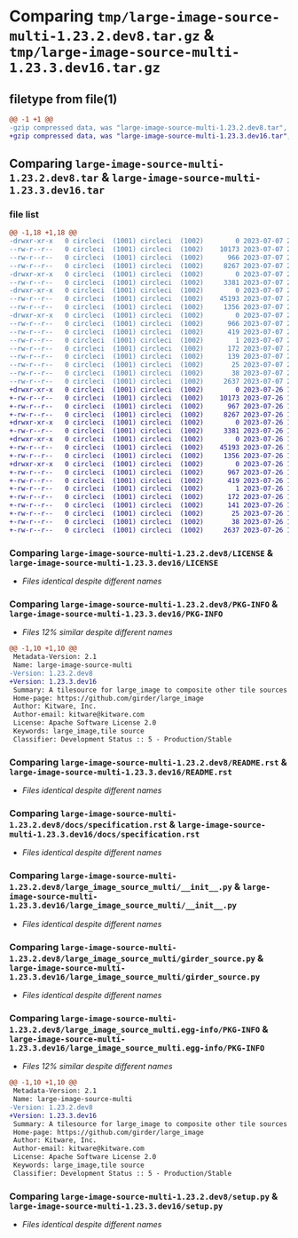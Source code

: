 # Comparing `tmp/large-image-source-multi-1.23.2.dev8.tar.gz` & `tmp/large-image-source-multi-1.23.3.dev16.tar.gz`

## filetype from file(1)

```diff
@@ -1 +1 @@
-gzip compressed data, was "large-image-source-multi-1.23.2.dev8.tar", last modified: Fri Jul  7 21:15:32 2023, max compression
+gzip compressed data, was "large-image-source-multi-1.23.3.dev16.tar", last modified: Wed Jul 26 14:30:11 2023, max compression
```

## Comparing `large-image-source-multi-1.23.2.dev8.tar` & `large-image-source-multi-1.23.3.dev16.tar`

### file list

```diff
@@ -1,18 +1,18 @@
-drwxr-xr-x   0 circleci  (1001) circleci  (1002)        0 2023-07-07 21:15:32.781185 large-image-source-multi-1.23.2.dev8/
--rw-r--r--   0 circleci  (1001) circleci  (1002)    10173 2023-07-07 21:15:32.000000 large-image-source-multi-1.23.2.dev8/LICENSE
--rw-r--r--   0 circleci  (1001) circleci  (1002)      966 2023-07-07 21:15:32.781185 large-image-source-multi-1.23.2.dev8/PKG-INFO
--rw-r--r--   0 circleci  (1001) circleci  (1002)     8267 2023-07-07 21:15:32.000000 large-image-source-multi-1.23.2.dev8/README.rst
-drwxr-xr-x   0 circleci  (1001) circleci  (1002)        0 2023-07-07 21:15:32.777185 large-image-source-multi-1.23.2.dev8/docs/
--rw-r--r--   0 circleci  (1001) circleci  (1002)     3381 2023-07-07 21:14:29.000000 large-image-source-multi-1.23.2.dev8/docs/specification.rst
-drwxr-xr-x   0 circleci  (1001) circleci  (1002)        0 2023-07-07 21:15:32.781185 large-image-source-multi-1.23.2.dev8/large_image_source_multi/
--rw-r--r--   0 circleci  (1001) circleci  (1002)    45193 2023-07-07 21:14:29.000000 large-image-source-multi-1.23.2.dev8/large_image_source_multi/__init__.py
--rw-r--r--   0 circleci  (1001) circleci  (1002)     1356 2023-07-07 21:14:29.000000 large-image-source-multi-1.23.2.dev8/large_image_source_multi/girder_source.py
-drwxr-xr-x   0 circleci  (1001) circleci  (1002)        0 2023-07-07 21:15:32.781185 large-image-source-multi-1.23.2.dev8/large_image_source_multi.egg-info/
--rw-r--r--   0 circleci  (1001) circleci  (1002)      966 2023-07-07 21:15:32.000000 large-image-source-multi-1.23.2.dev8/large_image_source_multi.egg-info/PKG-INFO
--rw-r--r--   0 circleci  (1001) circleci  (1002)      419 2023-07-07 21:15:32.000000 large-image-source-multi-1.23.2.dev8/large_image_source_multi.egg-info/SOURCES.txt
--rw-r--r--   0 circleci  (1001) circleci  (1002)        1 2023-07-07 21:15:32.000000 large-image-source-multi-1.23.2.dev8/large_image_source_multi.egg-info/dependency_links.txt
--rw-r--r--   0 circleci  (1001) circleci  (1002)      172 2023-07-07 21:15:32.000000 large-image-source-multi-1.23.2.dev8/large_image_source_multi.egg-info/entry_points.txt
--rw-r--r--   0 circleci  (1001) circleci  (1002)      139 2023-07-07 21:15:32.000000 large-image-source-multi-1.23.2.dev8/large_image_source_multi.egg-info/requires.txt
--rw-r--r--   0 circleci  (1001) circleci  (1002)       25 2023-07-07 21:15:32.000000 large-image-source-multi-1.23.2.dev8/large_image_source_multi.egg-info/top_level.txt
--rw-r--r--   0 circleci  (1001) circleci  (1002)       38 2023-07-07 21:15:32.781185 large-image-source-multi-1.23.2.dev8/setup.cfg
--rw-r--r--   0 circleci  (1001) circleci  (1002)     2637 2023-07-07 21:14:29.000000 large-image-source-multi-1.23.2.dev8/setup.py
+drwxr-xr-x   0 circleci  (1001) circleci  (1002)        0 2023-07-26 14:30:11.611430 large-image-source-multi-1.23.3.dev16/
+-rw-r--r--   0 circleci  (1001) circleci  (1002)    10173 2023-07-26 14:30:11.000000 large-image-source-multi-1.23.3.dev16/LICENSE
+-rw-r--r--   0 circleci  (1001) circleci  (1002)      967 2023-07-26 14:30:11.611430 large-image-source-multi-1.23.3.dev16/PKG-INFO
+-rw-r--r--   0 circleci  (1001) circleci  (1002)     8267 2023-07-26 14:30:11.000000 large-image-source-multi-1.23.3.dev16/README.rst
+drwxr-xr-x   0 circleci  (1001) circleci  (1002)        0 2023-07-26 14:30:11.611430 large-image-source-multi-1.23.3.dev16/docs/
+-rw-r--r--   0 circleci  (1001) circleci  (1002)     3381 2023-07-26 14:29:11.000000 large-image-source-multi-1.23.3.dev16/docs/specification.rst
+drwxr-xr-x   0 circleci  (1001) circleci  (1002)        0 2023-07-26 14:30:11.611430 large-image-source-multi-1.23.3.dev16/large_image_source_multi/
+-rw-r--r--   0 circleci  (1001) circleci  (1002)    45193 2023-07-26 14:29:11.000000 large-image-source-multi-1.23.3.dev16/large_image_source_multi/__init__.py
+-rw-r--r--   0 circleci  (1001) circleci  (1002)     1356 2023-07-26 14:29:11.000000 large-image-source-multi-1.23.3.dev16/large_image_source_multi/girder_source.py
+drwxr-xr-x   0 circleci  (1001) circleci  (1002)        0 2023-07-26 14:30:11.611430 large-image-source-multi-1.23.3.dev16/large_image_source_multi.egg-info/
+-rw-r--r--   0 circleci  (1001) circleci  (1002)      967 2023-07-26 14:30:11.000000 large-image-source-multi-1.23.3.dev16/large_image_source_multi.egg-info/PKG-INFO
+-rw-r--r--   0 circleci  (1001) circleci  (1002)      419 2023-07-26 14:30:11.000000 large-image-source-multi-1.23.3.dev16/large_image_source_multi.egg-info/SOURCES.txt
+-rw-r--r--   0 circleci  (1001) circleci  (1002)        1 2023-07-26 14:30:11.000000 large-image-source-multi-1.23.3.dev16/large_image_source_multi.egg-info/dependency_links.txt
+-rw-r--r--   0 circleci  (1001) circleci  (1002)      172 2023-07-26 14:30:11.000000 large-image-source-multi-1.23.3.dev16/large_image_source_multi.egg-info/entry_points.txt
+-rw-r--r--   0 circleci  (1001) circleci  (1002)      141 2023-07-26 14:30:11.000000 large-image-source-multi-1.23.3.dev16/large_image_source_multi.egg-info/requires.txt
+-rw-r--r--   0 circleci  (1001) circleci  (1002)       25 2023-07-26 14:30:11.000000 large-image-source-multi-1.23.3.dev16/large_image_source_multi.egg-info/top_level.txt
+-rw-r--r--   0 circleci  (1001) circleci  (1002)       38 2023-07-26 14:30:11.611430 large-image-source-multi-1.23.3.dev16/setup.cfg
+-rw-r--r--   0 circleci  (1001) circleci  (1002)     2637 2023-07-26 14:29:11.000000 large-image-source-multi-1.23.3.dev16/setup.py
```

### Comparing `large-image-source-multi-1.23.2.dev8/LICENSE` & `large-image-source-multi-1.23.3.dev16/LICENSE`

 * *Files identical despite different names*

### Comparing `large-image-source-multi-1.23.2.dev8/PKG-INFO` & `large-image-source-multi-1.23.3.dev16/PKG-INFO`

 * *Files 12% similar despite different names*

```diff
@@ -1,10 +1,10 @@
 Metadata-Version: 2.1
 Name: large-image-source-multi
-Version: 1.23.2.dev8
+Version: 1.23.3.dev16
 Summary: A tilesource for large_image to composite other tile sources
 Home-page: https://github.com/girder/large_image
 Author: Kitware, Inc.
 Author-email: kitware@kitware.com
 License: Apache Software License 2.0
 Keywords: large_image,tile source
 Classifier: Development Status :: 5 - Production/Stable
```

### Comparing `large-image-source-multi-1.23.2.dev8/README.rst` & `large-image-source-multi-1.23.3.dev16/README.rst`

 * *Files identical despite different names*

### Comparing `large-image-source-multi-1.23.2.dev8/docs/specification.rst` & `large-image-source-multi-1.23.3.dev16/docs/specification.rst`

 * *Files identical despite different names*

### Comparing `large-image-source-multi-1.23.2.dev8/large_image_source_multi/__init__.py` & `large-image-source-multi-1.23.3.dev16/large_image_source_multi/__init__.py`

 * *Files identical despite different names*

### Comparing `large-image-source-multi-1.23.2.dev8/large_image_source_multi/girder_source.py` & `large-image-source-multi-1.23.3.dev16/large_image_source_multi/girder_source.py`

 * *Files identical despite different names*

### Comparing `large-image-source-multi-1.23.2.dev8/large_image_source_multi.egg-info/PKG-INFO` & `large-image-source-multi-1.23.3.dev16/large_image_source_multi.egg-info/PKG-INFO`

 * *Files 12% similar despite different names*

```diff
@@ -1,10 +1,10 @@
 Metadata-Version: 2.1
 Name: large-image-source-multi
-Version: 1.23.2.dev8
+Version: 1.23.3.dev16
 Summary: A tilesource for large_image to composite other tile sources
 Home-page: https://github.com/girder/large_image
 Author: Kitware, Inc.
 Author-email: kitware@kitware.com
 License: Apache Software License 2.0
 Keywords: large_image,tile source
 Classifier: Development Status :: 5 - Production/Stable
```

### Comparing `large-image-source-multi-1.23.2.dev8/setup.py` & `large-image-source-multi-1.23.3.dev16/setup.py`

 * *Files identical despite different names*

